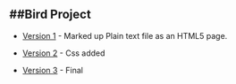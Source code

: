 ##Bird Project
------------
+ [Version 1](https://DanielLeonard.github.io/finding_an_extinct_bird/bird.html) - Marked up Plain text file as an HTML5 page.

+ [Version 2](https://DanielLeonard.github.io/finding_an_extinct_bird/v2/index.html) - Css added

+ [Version 3](https://DanielLeonard.github.io/finding_an_extinct_bird/v3/index.html) - Final
